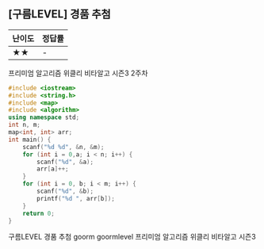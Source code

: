 ## [구름LEVEL] 경품 추첨

| 난이도 | 정답률 |
| ------ | ------ |
| ★★     | -      |



프리미엄 알고리즘 위클리 비타알고 시즌3 2주차

```c++
#include <iostream>
#include <string.h>
#include <map>
#include <algorithm>
using namespace std;
int n, m;
map<int, int> arr;
int main() {
	scanf("%d %d", &n, &m);
	for (int i = 0,a; i < n; i++) {
		scanf("%d", &a);
		arr[a]++;
	}
	for (int i = 0, b; i < m; i++) {
		scanf("%d", &b);
		printf("%d ", arr[b]);
	}
	return 0;
}
```





구름LEVEL 경품 추첨 goorm goormlevel 프리미엄 알고리즘 위클리 비타알고 시즌3

